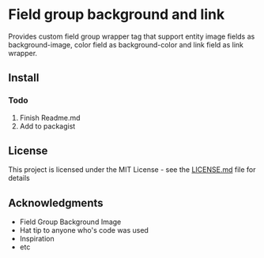 # Field group background and link

Provides custom field group wrapper tag that support entity image fields as background-image, color field as background-color and link field as link wrapper.

## Install



### Todo

1. Finish Readme.md
2. Add to packagist

## License

This project is licensed under the MIT License - see the [LICENSE.md](LICENSE.md) file for details

## Acknowledgments

* Field Group Background Image
* Hat tip to anyone who's code was used
* Inspiration
* etc
